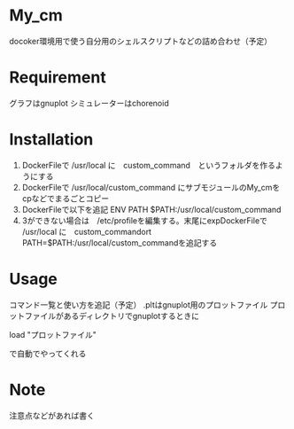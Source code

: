 # My_cm

docoker環境用で使う自分用のシェルスクリプトなどの詰め合わせ（予定）

# Requirement

グラフはgnuplot
シミュレーターはchorenoid

# Installation

1. DockerFileで /usr/local に　custom_command　というフォルダを作るようにする
2. DockerFileで /usr/local/custom_command にサブモジュールのMy_cmをcpなどでまるごとコピー
3. DockerFileで以下を追記  ENV PATH $PATH:/usr/local/custom_command
4. 3ができない場合は　/etc/profileを編集する。末尾にexpDockerFileで /usr/local に　custom_commandort PATH=$PATH:/usr/local/custom_commandを追記する


# Usage

コマンド一覧と使い方を追記（予定）
.pltはgnuplot用のプロットファイル
プロットファイルがあるディレクトリでgnuplotするときに

 load "プロットファイル" 

で自動でやってくれる

# Note

注意点などがあれば書く
